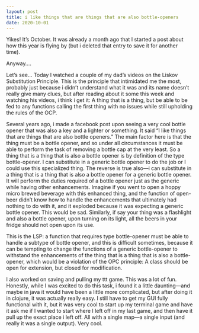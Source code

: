```yaml
---
layout: post
title: i like things that are things that are also bottle-openers
date: 2020-10-01
---
```


Yikes!  It’s October.  It was already a month ago that I started a post about how this year is flying by (but i deleted that entry to save it for another time).

Anyway…. 

Let’s see…  Today I watched a couple of my dad’s videos on the Liskov Substitution Principle.  This is the principle that intimidated me the most, probably just because i didn’t understand what it was and its name doesn’t really give many clues, but after reading about it some this week and watching his videos, i think i get it:  A thing that is a thing, but be able to be fed to any functions calling the first thing with no issues while still upholding the rules of the OCP.

Several years ago, i made a facebook post upon seeing a very cool bottle opener that was also a key and a lighter or something.  It said “I like things that are things that are also bottle openers.”  The main factor here is that the thing must be a bottle opener, and so under all circumstances it must be able to perform the task of removing a bottle cap at the very least.  So a thing that is a thing that is also a bottle opener is by definition of the type bottle-opener.  I can substitute in a generic bottle opener to do the job or I could use this specialized thing.  The reverse is true also—i can substitute in a thing that is a thing that is also a bottle opener for a generic bottle opener.  It will perform the duties required of a bottle opener just as the generic while having other enhancements.  Imagine if you went to open a hoppy micro brewed beverage with this enhanced thing, and the function of open-beer didn’t know how to handle the enhancements that ultimately had nothing to do with it, and it exploded because it was expecting a generic bottle opener.  This would be sad.  Similarly, if say your thing was a flashlight and also a bottle opener, upon turning on its light, all the beers in your fridge should not open upon its use.  

This is the LSP: a function that requires type bottle-opener must be able to handle a subtype of bottle opener, and this is difficult sometimes, because it can be tempting to change the functions of a generic bottle-opener to withstand the enhancements of the thing that is a thing that is also a bottle-opener, which would be a violation of the OPC principle: A class should be open for extension, but closed for modification.  

I also worked on saving and pulling my ttt game.  This was a lot of fun.  Honestly, while I was excited to do this task, i found it a little daunting—and maybe in java it would have been a little more complicated, but after doing it in clojure, it was actually really easy.  I still have to get my GUI fully functional with it, but it was very cool to start up my terminal game and have it ask me if I wanted to start where I left off in my last game, and then have it pull up the exact place i left off.  All with a single map—a single input (and really it was a single output).  Very cool.  


